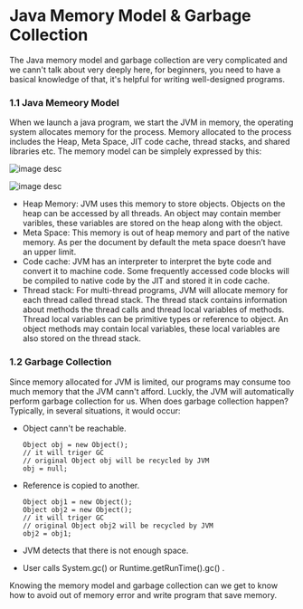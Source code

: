 # Java Memory Model & Garbage Collection

The Java memory model and garbage collection are very complicated and we cann't talk about very deeply here, for beginners, you need to have a basical knowledge of that, it's helpful for writing well-designed programs.

### 1.1 Java Memeory Model

When we launch a java program, we start the JVM in memory, the operating system allocates memory for the process. Memory allocated to the process includes the Heap, Meta Space, JIT code cache, thread stacks, and shared libraries etc. The memory model can be simplely expressed by this:

![image desc](https://labex.io/upload/M/Y/E/w9Ar00ccTfvq.png)

![image desc](https://labex.io/upload/E/G/W/iS6rUZg2AwAZ.png)

- Heap Memory: JVM uses this memory to store objects. Objects on the heap can be accessed by all threads. An object may contain member varibles, these variables are stored on the heap along with the object.
- Meta Space: This memory is out of heap memory and part of the native memory. As per the document by default the meta space doesn’t have an upper limit. 
- Code cache: JVM has an interpreter to interpret the byte code and convert it to machine code. Some frequently accessed code blocks will be compiled to native code by the JIT and stored it in code cache.
- Thread stack: For multi-thread programs, JVM will allocate memory for each thread called thread stack. The thread stack contains information about methods the thread calls and thread local variables of methods. Thread local variables can be primitive types or reference to object. An object methods  may contain local variables, these local variables are also stored on the thread stack.

### 1.2 Garbage Collection

Since memory allocated for JVM is limited, our programs may consume too much memory that the JVM cann't afford. Luckly, the JVM will automatically perform garbage collection for us. When does garbage collection happen? Typically, in several situations, it would occur:

- Object cann't be reachable.

  ```
  Object obj = new Object();  
  // it will triger GC
  // original Object obj will be recycled by JVM
  obj = null;   
  ```

- Reference is copied to another.

  ```
  Object obj1 = new Object();
  Object obj2 = new Object();
  // it will triger GC
  // original Object obj2 will be recycled by JVM
  obj2 = obj1;  
  ```


- JVM detects that there is not enough space.
- User calls System.gc() or Runtime.getRunTime().gc() .

Knowing the memory model and garbage collection can we  get to know how to avoid out of memory error and write program that save memory.
